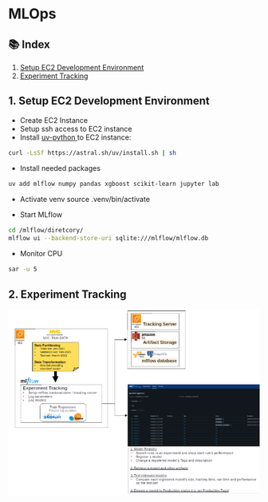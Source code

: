 # MLOps

## 📚 Index

1. [Setup EC2 Development Environment](#01-setup-development-environment)<br>
2. [Experiment Tracking](#02-experiment-tracking)<br>

## 1. Setup EC2 Development Environment
- Create EC2 Instance
- Setup ssh access to EC2 instance
- Install [uv-python ](https://docs.astral.sh/uv/getting-started/installation/) to EC2 instance:
```bash
curl -LsSf https://astral.sh/uv/install.sh | sh
```
- Install needed packages
```bash
uv add mlflow numpy pandas xgboost scikit-learn jupyter lab
```
- Activate venv
source .venv/bin/activate

- Start MLflow
```bash
cd /mlflow/diretcory/
mlflow ui --backend-store-uri sqlite:///mlflow/mlflow.db
```
- Monitor CPU
```bash
sar -u 5
```


## 2. Experiment Tracking
![Experiment-TRacking-Visual-Summary](/Visual_Summaries/W2-Experiment-Tracking_v2.png)
